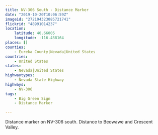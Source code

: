 ```yaml
---
title: NV-306 South - Distance Marker
date: "2019-10-20T10:06:59Z"
imageid: "272194323085721741"
flickrid: "48991014237"
location:
    latitude: 40.66005
    longitude: -116.438164
places: []
counties:
    - Eureka County|Nevada|United States
countries:
    - United States
states:
    - Nevada|United States
highwaytypes:
    - Nevada State Highway
highways:
    - NV-306
tags:
    - Big Green Sign
    - Distance Marker

---
```

Distance marker on NV-306 south.  Distance to Beowawe and Crescent Valley.